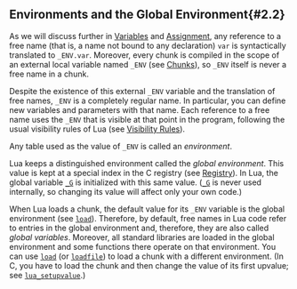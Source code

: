 ## Environments and the Global Environment{#2.2}

As we will discuss further in [Variables](/03_the_language/ch02#variables) and [Assignment](/03_the_language/ch03#assignment), any
reference to a free name (that is, a name not bound to any declaration)
`var` is syntactically translated to `_ENV.var`. Moreover, every chunk
is compiled in the scope of an external local variable named `_ENV` (see
[Chunks](/03_the_language/ch03#chunks)), so `_ENV` itself is never a free name in a chunk.

Despite the existence of this external `_ENV` variable and the
translation of free names, `_ENV` is a completely regular name. In
particular, you can define new variables and parameters with that name.
Each reference to a free name uses the `_ENV` that is visible at that
point in the program, following the usual visibility rules of Lua (see
[Visibility Rules](/03_the_language/ch05#visibility-rules)).

Any table used as the value of `_ENV` is called an *environment*.

Lua keeps a distinguished environment called the *global environment*.
This value is kept at a special index in the C registry (see
[Registry](/04_API/ch03#registry)). In Lua, the global variable [`_G`](#pdf-_G) is
initialized with this same value. ([`_G`](#pdf-_G) is never used
internally, so changing its value will affect only your own code.)

When Lua loads a chunk, the default value for its `_ENV` variable is the
global environment (see [`load`](#pdf-load)). Therefore, by default,
free names in Lua code refer to entries in the global environment and,
therefore, they are also called *global variables*. Moreover, all
standard libraries are loaded in the global environment and some
functions there operate on that environment. You can use
[`load`](#pdf-load) (or [`loadfile`](#pdf-loadfile)) to load a chunk
with a different environment. (In C, you have to load the chunk and then
change the value of its first upvalue; see
[`lua_setupvalue`](#lua_setupvalue).)

